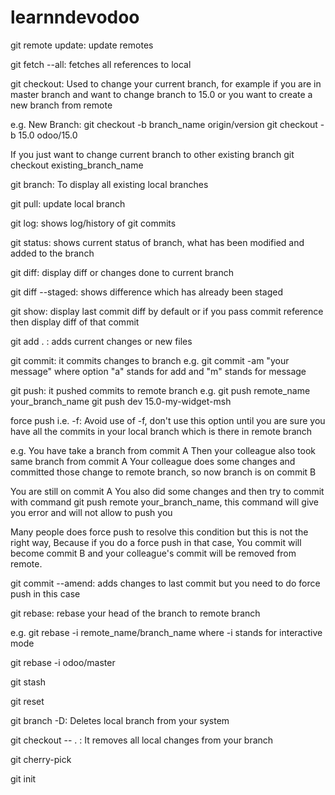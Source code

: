 # learnndevodoo

git remote update: update remotes

git fetch --all: fetches all references to local

git checkout: Used to change your current branch, for example if you are in master branch and want to
change branch to 15.0 or you want to create a new branch from remote

e.g. New Branch: git checkout -b branch_name origin/version
git checkout -b 15.0 odoo/15.0

If you just want to change current branch to other existing branch
git checkout existing_branch_name


git branch: To display all existing local branches

git pull: update local branch

git log: shows log/history of git commits

git status: shows current status of branch, what has been modified and added to the branch

git diff: display diff or changes done to current branch

git diff --staged: shows difference which has already been staged

git show: display last commit diff by default or if you pass commit reference then display diff of that
commit

git add . : adds current changes or new files

git commit: it commits changes to branch
e.g. git commit -am "your message" where option "a" stands for add and "m" stands for message

git push: it pushed commits to remote branch
e.g. git push remote_name your_branch_name
git push dev 15.0-my-widget-msh

force push i.e. -f: Avoid use of -f, don't use this option until you are sure you have all the commits in
your local branch which is there in remote branch

e.g. You have take a branch from commit A
Then your colleague also took same branch from commit A
Your colleague does some changes and committed those change to remote branch, so now branch is on commit B

You are still on commit A
You also did some changes and then try to commit with command git push remote your_branch_name, this command
will give you error and will not allow to push you

Many people does force push to resolve this condition but this is not the right way,
Because if you do a force push in that case, You commit will become commit B and your colleague's commit
will be removed from remote.

git commit --amend: adds changes to last commit but you need to do force push in this case

git rebase: rebase your head of the branch to remote branch

e.g. git rebase -i remote_name/branch_name where -i stands for interactive mode

git rebase -i odoo/master

git stash

git reset

git branch -D: Deletes local branch from your system

git checkout -- . : It removes all local changes from your branch

git cherry-pick

git init
